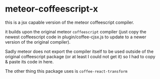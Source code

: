 # meteor-coffeescript-x

this is a jsx capable version of the meteor coffeescript compiler.

it builds upon the original meteor `coffeescript` compiler (just copy the newest coffeescript code in plugin/coffee-cjsx.js to update to a newer version of the original compiler). 

Sadly meteor does not export the compiler itself to be used outside of the original coffeescript package (or at least I could not get it) so I had to copy & paste its code in here.

The other thing this package uses is `coffee-react-transform`